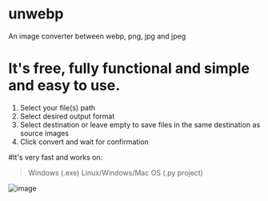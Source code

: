 # unwebp
An image converter between webp, png, jpg and jpeg 

# It's free, fully functional and simple and easy to use. 
1. Select your file(s) path
2. Select desired output format
3. Select destination or leave empty to save files in the same destination as source images
4. Click convert and wait for confirmation

#It's very fast and works on:
> Windows (.exe)
> Linux/Windows/Mac OS (.py project)

![image](https://user-images.githubusercontent.com/56128558/179876334-b0f04fb3-c2e8-4fc9-b1c7-1041b287e64a.png)

